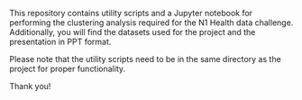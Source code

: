 
This repository contains utility scripts and a Jupyter notebook for performing the clustering analysis required for the N1 Health data challenge. Additionally, you will find the datasets used for the project and the presentation in PPT format.

Please note that the utility scripts need to be in the same directory as the project for proper functionality.

Thank you!
